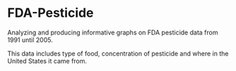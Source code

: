 # FDA-Pesticide

Analyzing and producing informative graphs on FDA pesticide data from 1991 until 2005.

This data includes type of food, concentration of pesticide and where in the United States it came from.

